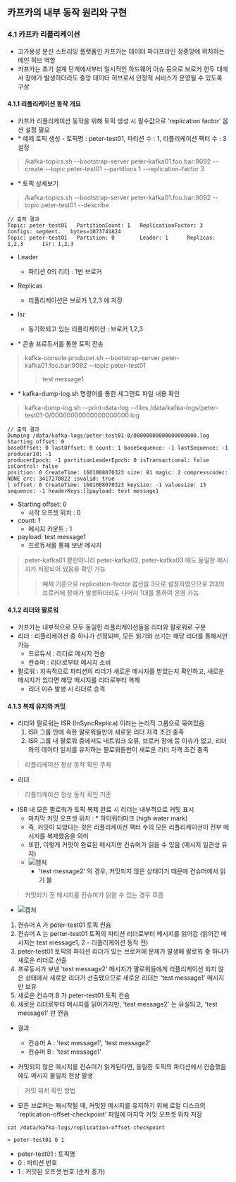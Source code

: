 ## 카프카의 내부 동작 원리와 구현

### 4.1 카프카 리플리케이션 

- 고가용성 분산 스트리밍 플랫폼인 카프카는 데이터 파이프라인 정중앙에 위치하는 메인 허브 역할
- 카프카는 초기 설계 단계에서부터 일시적인 하드웨어 이슈 등으로 브로커 한두 대에서 장애가 발생하더라도 중앙 데이터 허브로서 안정적 서비스가 운영될 수 있도록 구상

#### 4.1.1 리플리케이션 동작 개요

- 카프카 리플리케이션 동작을 위해 토픽 생성 시 필수값으로 'replication factor' 옵션 설정 필요
- \* 예제 토픽 생성 - 토픽명 : peter-test01, 파티션 수 : 1, 리플리케이션 팩터 수 : 3 설정
> /kafka-topics.sh --bootstrap-server peter-kafka01.foo.bar:9092 --create --topic peter-test01 --partitions 1 --replication-factor 3


- \* 토픽 상세보기 
> /kafka-topics.sh --bootstrap-server peter-kafka01.foo.bar:9092 --topic peter-test01 --describe
````shell
// 출력 결과
Topic: peter-test01   PartitionCount: 1   ReplicationFactor: 3   Configs: segment.   bytes=1073741824
Topic: peter-test01   Partition: 0        Leader: 1      Replicas: 1,2,3      Isr: 1,2,3
````
   - Leader 
     - 파티션 0의 리더 : 1번 브로커 
   - Replicas
     - 리플리케이션은 브로커 1,2,3 에 저장
   - Isr
     - 동기화되고 있는 리플리케이션 : 브로커 1,2,3 
     

- \* 콘솔 프로듀서를 통한 토픽 전송 
> kafka-console.producer.sh --bootstrap-server peter-kafka01.foo.bar:9092 --topic peter-test01
> > test message1

- \* kafka-dump-log.sh 명령어를 통한 세그먼트 파일 내용 확인 

> kafka-dump-log.sh --print-data-log --files /data/kafka-logs/peter-test01-0/00000000000000000000.log
````shell
// 출력 결과
Dumping /data/kafka-logs/peter-test01-0/00000000000000000000.log
Starting offset: 0
baseOffset: 0 lastOffset: 0 count: 1 baseSequence: -1 lastSequence: -1 producerId: -1
producerEpoch: -1 partitionLeaderEpoch: 0 isTransactional: false isControl: false
position: 0 CreateTime: 1601008070323 size: 81 magic: 2 compresscodec: NONE crc: 3417270022 isvalid: true
| offset: 0 CreateTime: 1601008070323 keysize: -1 valuesize: 13 sequence: -1 headerKeys:[]payload: test message1
````

- Starting offset: 0
  - 시작 오프셋 위치 : 0 
- count: 1
  - 메시지 카운트 : 1 
- payload: test message1
  - 프로듀서를 통해 보낸 메시지 

> peter-kafka01 뿐만아니라 peter-kafka02, peter-kafka03 에도 동일한 메시지가 저장되어 있음을 확인 가능 
> > 예제 기준으로 replication-factor 옵션을 3으로 설정하였으므로 2대의 브로커에 장애가 발생하더라도 나머지 1대를 통하여 운영 가능


#### 4.1.2 리더와 팔로워

- 카프카는 내부적으로 모두 동일한 리플리케이션들을 리더와 팔로워로 구분
- 리더 : 리플리케이션 중 하나가 선정되며, 모든 읽기와 쓰기는 해당 리더를 통해서만 가능
  - 프로듀서 : 리더로 메시지 전송
  - 컨슈머 : 리더로부터 메시지 소비
- 팔로워 : 지속적으로 파티션의 리더가 새로운 메시지를 받았는지 확인하고, 새로운 메시지가 있다면 해당 메시지를 리더로부터 복제
  - 리더 이슈 발생 시 리더로 승격 

#### 4.1.3 복제 유지와 커밋

- 리더와 팔로워는 ISR (InSyncReplica) 이라는 논리적 그룹으로 묶여있음 
  1. ISR 그룹 안에 속한 팔로워들만이 새로운 리더 자격 조건 충족
  2. ISR 그룹 내 팔로워 중에서도 네트워크 오류, 브로커 장애 등 이슈가 없고, 리더와의 데이터 일치를 유지하는 팔로워들만이 새로운 리더 자격 조건 충족

> 리플리케이션 정상 동작 확인 주체
  - 리더 
> 리플리케이션 정상 동작 확인 기준 
  - ISR 내 모든 팔로워가 토픽 복제 완료 시 리더는 내부적으로 커밋 표시 
    - 마지막 커밋 오프셋 위치 : \* 하이워터마크 (high water mark)
    - 즉, 커밋이 되었다는 것은 리플리케이션 팩터 수의 모든 리플리케이션이 전부 메시지를 복제했음을 의미
    - 또한, 이렇게 커밋이 완료된 메시지만 컨슈머가 읽을 수 있음 (메시지 일관성 유지)
    - ![캡처](https://velog.velcdn.com/images/woorung/post/cc34aa1f-d547-469d-9ac1-636f78f15932/image.png)
      - 'test message2' 의 경우, 커밋되지 않은 상태이기 때문에 컨슈머에서 읽기 불

> 커밋되기 전 메시지를 컨슈머가 읽을 수 있는 경우 흐름

- ![캡처](https://velog.velcdn.com/images/woorung/post/6c9d6532-13a5-4c81-bd76-327bb6461b1d/image.png)

1. 컨슈머 A 가 peter-test01 토픽 컨슘
2. 컨슈머 A 는 perter-test01 토픽의 파티션 리더로부터 메시지를 읽어감 (읽어간 메시지는 test message1, 2 - 리플리케이션 동작 전)
3. peter-test01 토픽의 파티션 리더가 있는 브로커에 문제가 발생해 팔로워 중 하나가 새로운 리더로 선출
4. 프로듀서가 보낸 'test message2' 메시지가 팔로워들에게 리플리케이션 되지 않은 상태에서 새로운 리더가 선출됐으므로 새로운 리더는 'test message1' 메시지만 보유
5. 새로운 컨슈머 B 가 peter-test01 토픽 컨슘
6. 새로운 리더로부터 메시지를 읽어가지만, 'test message2' 는 유실되고, 'test message1' 만 컨슘

- 결과 
  - 컨슈머 A : 'test message1', 'test message2'
  - 컨슈머 B : 'test message1' 

- 커밋되지 않은 메시지를 컨슈머가 읽게된다면, 동일한 토픽의 파티션에서 컨슘했음에도 메시지 불일치 현상 발생

> 커밋 위치 확인 방법

- 모든 브로커는 재시작될 때, 커밋된 메시지를 유지하기 위해 로컬 디스크의 'replication-offset-checkpoint' 파일에 마지막 커밋 오프셋 위치 저장
````shell
cat /data/kafka-logs/replication-offset-checkpoint

> peter-test01 0 1 
````
- peter-test01 : 토픽명
- 0 : 파티션 번호
- 1 : 커밋된 오프셋 번호 (순차 증가)
